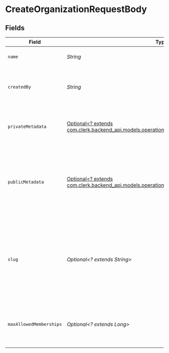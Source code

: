 # CreateOrganizationRequestBody


## Fields

| Field                                                                                                                                                         | Type                                                                                                                                                          | Required                                                                                                                                                      | Description                                                                                                                                                   |
| ------------------------------------------------------------------------------------------------------------------------------------------------------------- | ------------------------------------------------------------------------------------------------------------------------------------------------------------- | ------------------------------------------------------------------------------------------------------------------------------------------------------------- | ------------------------------------------------------------------------------------------------------------------------------------------------------------- |
| `name`                                                                                                                                                        | *String*                                                                                                                                                      | :heavy_check_mark:                                                                                                                                            | The name of the new organization                                                                                                                              |
| `createdBy`                                                                                                                                                   | *String*                                                                                                                                                      | :heavy_check_mark:                                                                                                                                            | The ID of the User who will become the administrator for the new organization                                                                                 |
| `privateMetadata`                                                                                                                                             | [Optional<? extends com.clerk.backend_api.models.operations.CreateOrganizationPrivateMetadata>](../../models/operations/CreateOrganizationPrivateMetadata.md) | :heavy_minus_sign:                                                                                                                                            | Metadata saved on the organization, accessible only from the Backend API                                                                                      |
| `publicMetadata`                                                                                                                                              | [Optional<? extends com.clerk.backend_api.models.operations.CreateOrganizationPublicMetadata>](../../models/operations/CreateOrganizationPublicMetadata.md)   | :heavy_minus_sign:                                                                                                                                            | Metadata saved on the organization, read-only from the Frontend API and fully accessible (read/write) from the Backend API                                    |
| `slug`                                                                                                                                                        | *Optional<? extends String>*                                                                                                                                  | :heavy_minus_sign:                                                                                                                                            | A slug for the new organization.<br/>Can contain only lowercase alphanumeric characters and the dash "-".<br/>Must be unique for the instance.                |
| `maxAllowedMemberships`                                                                                                                                       | *Optional<? extends Long>*                                                                                                                                    | :heavy_minus_sign:                                                                                                                                            | The maximum number of memberships allowed for this organization                                                                                               |